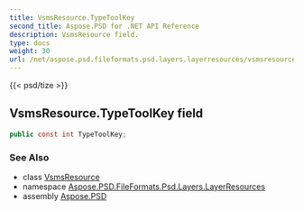 ```yaml
---
title: VsmsResource.TypeToolKey
second_title: Aspose.PSD for .NET API Reference
description: VsmsResource field. 
type: docs
weight: 30
url: /net/aspose.psd.fileformats.psd.layers.layerresources/vsmsresource/typetoolkey/
---
```

{{< psd/tize >}}
## VsmsResource.TypeToolKey field

```csharp
public const int TypeToolKey;
```

### See Also

* class [VsmsResource](../)
* namespace [Aspose.PSD.FileFormats.Psd.Layers.LayerResources](../../vsmsresource/)
* assembly [Aspose.PSD](../../../)


